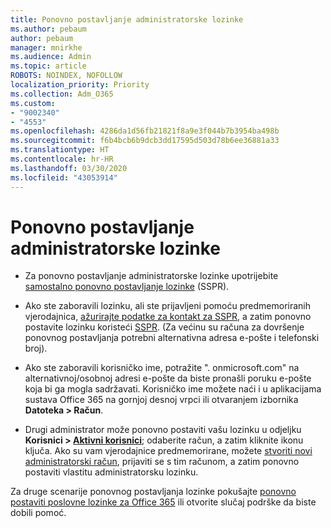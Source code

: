 ```yaml
---
title: Ponovno postavljanje administratorske lozinke
ms.author: pebaum
author: pebaum
manager: mnirkhe
ms.audience: Admin
ms.topic: article
ROBOTS: NOINDEX, NOFOLLOW
localization_priority: Priority
ms.collection: Adm_O365
ms.custom:
- "9002340"
- "4553"
ms.openlocfilehash: 4286da1d56fb21821f8a9e3f044b7b3954ba498b
ms.sourcegitcommit: f6b4bcb6b9dcb3dd17595d503d78b6ee36881a33
ms.translationtype: HT
ms.contentlocale: hr-HR
ms.lasthandoff: 03/30/2020
ms.locfileid: "43053914"
---
```

# <a name="admin-password-reset"></a>Ponovno postavljanje administratorske lozinke

- Za ponovno postavljanje administratorske lozinke upotrijebite [samostalno ponovno postavljanje lozinke](https://passwordreset.microsoftonline.com/) (SSPR).

- Ako ste zaboravili lozinku, ali ste prijavljeni pomoću predmemoriranih vjerodajnica, [ažurirajte podatke za kontakt za SSPR](https://go.microsoft.com/fwlink/?linkid=849451), a zatim ponovno postavite lozinku koristeći [SSPR](https://passwordreset.microsoftonline.com/).  (Za većinu su računa za dovršenje ponovnog postavljanja potrebni alternativna adresa e-pošte i telefonski broj).

- Ako ste zaboravili korisničko ime, potražite ". onmicrosoft.com" na alternativnoj/osobnoj adresi e-pošte da biste pronašli poruku e-pošte koja bi ga mogla sadržavati.  Korisničko ime možete naći i u aplikacijama sustava Office 365 na gornjoj desnoj vrpci ili otvaranjem izbornika **Datoteka > Račun**.

- Drugi administrator može ponovno postaviti vašu lozinku u odjeljku **Korisnici > [Aktivni korisnici](https://portal.office.com/adminportal/home#/users)**; odaberite račun, a zatim kliknite ikonu ključa.  Ako su vam vjerodajnice predmemorirane, možete [stvoriti novi administratorski račun](https://portal.office.com/adminportal/home#/users), prijaviti se s tim računom, a zatim ponovno postaviti vlastitu administratorsku lozinku.

Za druge scenarije ponovnog postavljanja lozinke pokušajte [ponovno postaviti poslovne lozinke za Office 365](https://docs.microsoft.com/microsoft-365/admin/add-users/reset-passwords) ili otvorite slučaj podrške da biste dobili pomoć.
